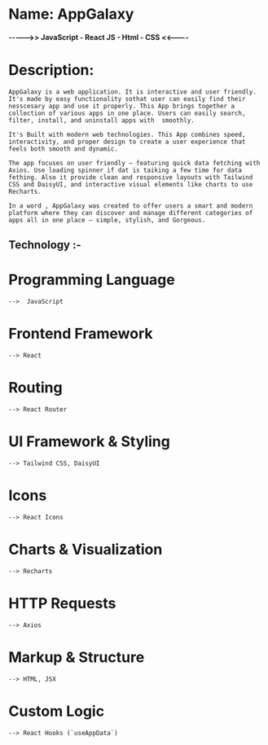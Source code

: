 # Name: AppGalaxy

#### ----->> JavaScript - React JS - Html - CSS  <<---- ####

# Description:

    AppGalaxy is a web application. It is interactive and user friendly. It's made by easy functionality sothat user can easily find their nesscesary app and use it properly. This App brings together a collection of various apps in one place. Users can easily search, filter, install, and uninstall apps with  smoothly.

    It's Built with modern web technologies. This App combines speed, interactivity, and proper design to create a user experience that feels both smooth and dynamic.

    The app focuses on user friendly — featuring quick data fetching with Axios. Use loading spinner if dat is taiking a few time for data fething. Also it provide clean and responsive layouts with Tailwind CSS and DaisyUI, and interactive visual elements like charts to use Recharts.

    In a word , AppGalaxy was created to offer users a smart and modern platform where they can discover and manage different categories of apps all in one place — simple, stylish, and Gorgeous.

## Technology :-

   # Programming Language 
    -->  JavaScript
   # Frontend Framework 
    --> React
   # Routing 
    --> React Router
   # UI Framework & Styling 
    --> Tailwind CSS, DaisyUI
   # Icons
    --> React Icons
   # Charts & Visualization 
    --> Recharts
   # HTTP Requests 
    --> Axios
   # Markup & Structure 
    --> HTML, JSX
   # Custom Logic 
    --> React Hooks (`useAppData`)
